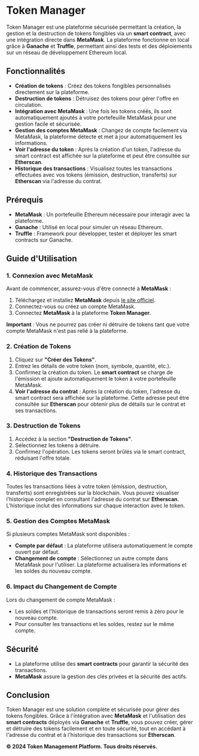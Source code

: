 
# Token Manager

Token Manager est une plateforme sécurisée permettant la création, la gestion et la destruction de tokens fongibles via un **smart contract**, avec une intégration directe dans **MetaMask**. La plateforme fonctionne en local grâce à **Ganache** et **Truffle**, permettant ainsi des tests et des déploiements sur un réseau de développement Ethereum local.

## Fonctionnalités

- **Création de tokens** : Créez des tokens fongibles personnalisés directement sur la plateforme.
- **Destruction de tokens** : Détruisez des tokens pour gérer l'offre en circulation.
- **Intégration avec MetaMask** : Une fois les tokens créés, ils sont automatiquement ajoutés à votre portefeuille MetaMask pour une gestion facile et sécurisée.
- **Gestion des comptes MetaMask** : Changez de compte facilement via MetaMask, la plateforme détecte et met à jour automatiquement les informations.
- **Voir l'adresse du token** : Après la création d'un token, l'adresse du smart contract est affichée sur la plateforme et peut être consultée sur **Etherscan**.
- **Historique des transactions** : Visualisez toutes les transactions effectuées avec vos tokens (émission, destruction, transferts) sur **Etherscan** via l'adresse du contrat.

## Prérequis

- **MetaMask** : Un portefeuille Ethereum nécessaire pour interagir avec la plateforme.
- **Ganache** : Utilisé en local pour simuler un réseau Ethereum.
- **Truffle** : Framework pour développer, tester et déployer les smart contracts sur Ganache.

## Guide d'Utilisation

### 1. Connexion avec MetaMask

Avant de commencer, assurez-vous d'être connecté à **MetaMask** :

1. Téléchargez et installez **MetaMask** depuis [le site officiel](https://metamask.io/).
2. Connectez-vous ou créez un compte MetaMask.
3. Connectez **MetaMask** à la plateforme **Token Manager**.

**Important** : Vous ne pourrez pas créer ni détruire de tokens tant que votre compte MetaMask n'est pas relié à la plateforme.

### 2. Création de Tokens

1. Cliquez sur **"Créer des Tokens"**.
2. Entrez les détails de votre token (nom, symbole, quantité, etc.).
3. Confirmez la création du token. Le **smart contract** se charge de l'émission et ajoute automatiquement le token à votre portefeuille MetaMask.
4. **Voir l'adresse du contrat** : Après la création du token, l'adresse du smart contract sera affichée sur la plateforme. Cette adresse peut être consultée sur **Etherscan** pour obtenir plus de détails sur le contrat et ses transactions.

### 3. Destruction de Tokens

1. Accédez à la section **"Destruction de Tokens"**.
2. Sélectionnez les tokens à détruire.
3. Confirmez l'opération. Les tokens seront brûlés via le smart contract, réduisant l'offre totale.

### 4. Historique des Transactions

Toutes les transactions liées à votre token (émission, destruction, transferts) sont enregistrées sur la blockchain. Vous pouvez visualiser l'historique complet en consultant l'adresse du contrat sur **Etherscan**. L'historique inclut des informations sur chaque interaction avec le token.

### 5. Gestion des Comptes MetaMask

Si plusieurs comptes MetaMask sont disponibles :

- **Compte par défaut** : La plateforme utilisera automatiquement le compte ouvert par défaut.
- **Changement de compte** : Sélectionnez un autre compte dans MetaMask pour l'utiliser. La plateforme actualisera les informations et les soldes du nouveau compte.

### 6. Impact du Changement de Compte

Lors du changement de compte MetaMask :

- Les soldes et l'historique de transactions seront remis à zéro pour le nouveau compte.
- Pour consulter les transactions et les soldes, restez sur le même compte.

## Sécurité

- La plateforme utilise des **smart contracts** pour garantir la sécurité des transactions.
- **MetaMask** assure la gestion des clés privées et la sécurité des actifs.

## Conclusion

Token Manager est une solution complète et sécurisée pour gérer des tokens fongibles. Grâce à l'intégration avec **MetaMask** et l'utilisation des **smart contracts** déployés via **Ganache** et **Truffle**, vous pouvez créer, gérer et détruire des tokens facilement et en toute sécurité, tout en accédant à l'adresse du contrat et à l'historique des transactions sur **Etherscan**.



**© 2024 Token Management Platform. Tous droits réservés.**
